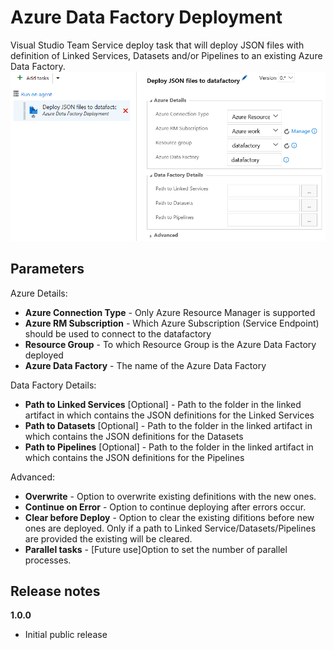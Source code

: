 # Azure Data Factory Deployment

Visual Studio Team Service deploy task that will deploy JSON files with definition of Linked Services, Datasets and/or Pipelines to an existing Azure Data Factory. 
![](../images/screenshot-2.png)

## Parameters

Azure Details:
- **Azure Connection Type** - Only Azure Resource Manager is supported
- **Azure RM Subscription** - Which Azure Subscription (Service Endpoint) should be used to connect to the datafactory
- **Resource Group** - To which Resource Group is the Azure Data Factory deployed
- **Azure Data Factory** - The name of the Azure Data Factory

Data Factory Details:
- **Path to Linked Services** [Optional] - Path to the folder in the linked artifact in which contains the JSON definitions for the Linked Services
- **Path to Datasets** [Optional] - Path to the folder in the linked artifact in which contains the JSON definitions for the Datasets
- **Path to Pipelines** [Optional] - Path to the folder in the linked artifact in which contains the JSON definitions for the Pipelines

Advanced:
- **Overwrite** - Option to overwrite existing definitions with the new ones.
- **Continue on Error** - Option to continue deploying after errors occur.
- **Clear before Deploy** - Option to clear the existing difitions before new ones are deployed. Only if a path to Linked Service/Datasets/Pipelines are provided the existing will be cleared.
- **Parallel tasks** - [Future use]Option to set the number of parallel processes.

## Release notes

**1.0.0**
- Initial public release